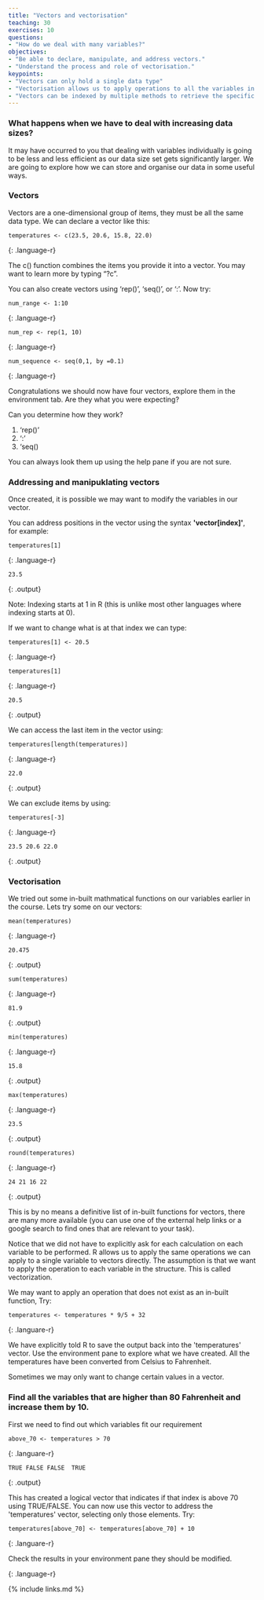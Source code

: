 ```yaml
---
title: "Vectors and vectorisation"
teaching: 30
exercises: 10
questions:
- "How do we deal with many variables?"
objectives:
- "Be able to declare, manipulate, and address vectors."
- "Understand the process and role of vectorisation."
keypoints:
- "Vectors can only hold a single data type"
- "Vectorisation allows us to apply operations to all the variables in a vector"
- "Vectors can be indexed by multiple methods to retrieve the specific information you require"
---
```


### What happens when we have to deal with increasing data sizes?

It may have occurred to you that dealing with variables individually is going to be less and less efficient as our data size set gets significantly larger. We are going to explore how we can store and organise our data in some useful ways.

### Vectors 

Vectors are a one-dimensional group of items, they must be all the same data type. We can declare a vector like this:

```
temperatures <- c(23.5, 20.6, 15.8, 22.0) 
```
{: .language-r}

The c() function combines the items you provide it into a vector. You may want to learn more by typing “?c”.  

You can also create vectors using ‘rep()’, ‘seq()’, or ‘:’. Now try: 

```
num_range <- 1:10 
```
{: .language-r}

```
num_rep <- rep(1, 10) 
```
{: .language-r}

```
num_sequence <- seq(0,1, by =0.1)
```
{: .language-r}

Congratulations we should now have four vectors, explore them in the environment tab. Are they what you were expecting?


Can you determine how they work?
1. ‘rep()’
2. ‘:’ 
3. ‘seq()

You can always look them up using the help pane if you are not sure.

### Addressing and manipuklating vectors

Once created, it is possible we may want to modify the variables in our vector.

You can address positions in the vector using the syntax **'vector\[index\]'**, for example:

```
temperatures[1]
```
{: .language-r}

```
23.5
```
{: .output}

Note: Indexing starts at 1 in R (this is unlike most other languages where indexing starts at 0).

If we want to change what is at that index we can type:

```
temperatures[1] <- 20.5
```
{: .language-r}

```
temperatures[1]
```
{: .language-r}

```
20.5
```
{: .output}

We can access the last item in the vector using:

```
temperatures[length(temperatures)]
```
{: .language-r}
```
22.0
```
{: .output}

We can exclude items by using:
```
temperatures[-3] 
```
{: .language-r}


```
23.5 20.6 22.0
```
{: .output}

### Vectorisation

We tried out some in-built mathmatical functions on our variables earlier in the course. Lets try some on our vectors:

```
mean(temperatures) 
```
{: .language-r}


```
20.475
```
{: .output}


```
sum(temperatures) 
```
{: .language-r}


```
81.9
```
{: .output}


```
min(temperatures) 
```
{: .language-r}


```
15.8
```
{: .output}


```
max(temperatures) 
```
{: .language-r}


```
23.5
```
{: .output}


```
round(temperatures) 
```
{: .language-r}


```
24 21 16 22
```
{: .output}


This is by no means a definitive list of in-built functions for vectors, there are many more available (you can use one of the external help links or a google search to find ones that are relevant to your task).

Notice that we did not have to explicitly ask for each calculation on each variable to be performed. R allows us to apply the same operations we can apply to a single variable to vectors directly. The assumption is that we want to apply the operation to each variable in the structure. This is called vectorization.

We may want to apply an operation that does not exist as an in-built function, Try: 

```
temperatures <- temperatures * 9/5 + 32 
```
{: .languare-r}

We have explicitly told R to save the output back into the 'temperatures' vector. Use the environment pane to explore what we have created. All the temperatures have been converted from Celsius to Fahrenheit.

Sometimes we may only want to change certain values in a vector. 

### Find all the variables that are higher than 80 Fahrenheit and increase them by 10.
First we need to find out which variables fit our requirement  
```
above_70 <- temperatures > 70 
```
{: .languare-r}

```
TRUE FALSE FALSE  TRUE
```
{: .output}

This has created a logical vector that indicates if that index is above 70 using TRUE/FALSE. You can now use this vector to address the 'temperatures' vector, selecting only those elements. Try:

```
temperatures[above_70] <- temperatures[above_70] + 10 
```
{: .languare-r} 

Check the results in your environment pane they should be modified.

{: .language-r}



{% include links.md %}
